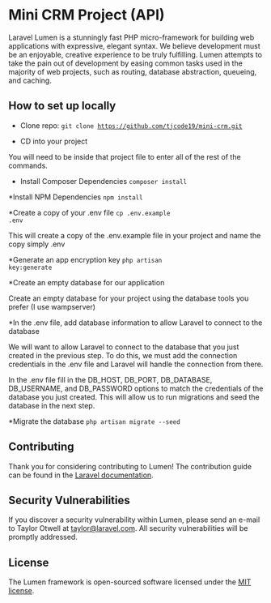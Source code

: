 # Mini CRM Project (API)


Laravel Lumen is a stunningly fast PHP micro-framework for building web applications with expressive, elegant syntax. We believe development must be an enjoyable, creative experience to be truly fulfilling. Lumen attempts to take the pain out of development by easing common tasks used in the majority of web projects, such as routing, database abstraction, queueing, and caching.

## How to set up locally

* Clone repo: 
<code>git clone https://github.com/tjcode19/mini-crm.git</code>

* CD into your project
<p>You will need to be inside that project file to enter all of the rest of the commands.</p>

* Install Composer Dependencies
<code>composer install</code>

*Install NPM Dependencies
<code>npm install</code>

*Create a copy of your .env file
<code>cp .env.example .env</code>
<p>This will create a copy of the .env.example file in your project and name the copy simply .env</p>

*Generate an app encryption key
<code>php artisan key:generate</code>

*Create an empty database for our application
<p>Create an empty database for your project using the database tools you prefer (I use wampserver)</p>

*In the .env file, add database information to allow Laravel to connect to the database
<p>We will want to allow Laravel to connect to the database that you just created in the previous step. To do this, we must add the connection credentials in the .env file and Laravel will handle the connection from there.</p>

<p>In the .env file fill in the DB_HOST, DB_PORT, DB_DATABASE, DB_USERNAME, and DB_PASSWORD options to match the credentials of the database you just created. This will allow us to run migrations and seed the database in the next step.
</p>

*Migrate the database
<code>php artisan migrate --seed</code>

## Contributing

Thank you for considering contributing to Lumen! The contribution guide can be found in the [Laravel documentation](https://laravel.com/docs/contributions).

## Security Vulnerabilities

If you discover a security vulnerability within Lumen, please send an e-mail to Taylor Otwell at taylor@laravel.com. All security vulnerabilities will be promptly addressed.

## License

The Lumen framework is open-sourced software licensed under the [MIT license](https://opensource.org/licenses/MIT).
